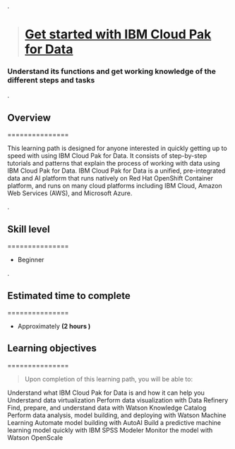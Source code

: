 .


> # [Get started with IBM Cloud Pak for Data](https://developer.ibm.com/learningpaths/cloud-pak-for-data-learning-path/)
> 



### Understand its functions and get working knowledge of the different steps and tasks


.


## Overview

===============

This learning path is designed for anyone interested in quickly getting up to speed with using IBM Cloud Pak for Data. It consists of step-by-step tutorials and patterns that explain the process of working with data using IBM Cloud Pak for Data. IBM Cloud Pak for Data is a unified, pre-integrated data and AI platform that runs natively on Red Hat OpenShift Container platform, and runs on many cloud platforms including IBM Cloud, Amazon Web Services (AWS), and Microsoft Azure.



.


## Skill level


===============

- Beginner



.


## Estimated time to complete


===============

- Approximately **(2 hours )**




## Learning objectives

===============


> Upon completion of this learning path, you will be able to:

Understand what IBM Cloud Pak for Data is and how it can help you
Understand data virtualization
Perform data visualization with Data Refinery
Find, prepare, and understand data with Watson Knowledge Catalog
Perform data analysis, model building, and deploying with Watson Machine Learning
Automate model building with AutoAI
Build a predictive machine learning model quickly with IBM SPSS Modeler
Monitor the model with Watson OpenScale
